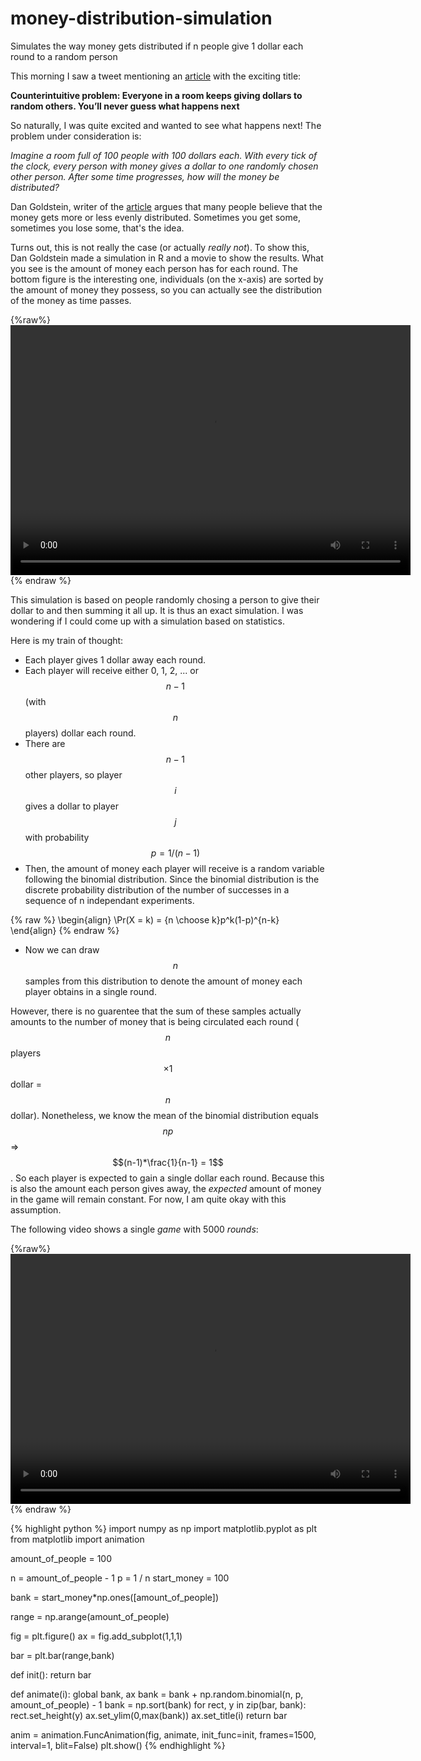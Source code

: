 # money-distribution-simulation
Simulates the way money gets distributed if n people give 1 dollar each round to a random person


This morning I saw a tweet mentioning an [article][1] with the exciting title:

**Counterintuitive problem: Everyone in a room keeps giving dollars to random others. You’ll never guess what happens next**

So naturally, I was quite excited and wanted to see what happens next! The problem under consideration is:

*Imagine a room full of 100 people with 100 dollars each. With every tick of the clock, every person with money gives a dollar to one randomly chosen other person. After some time progresses, how will the money be distributed?*

Dan Goldstein, writer of the [article][1] argues that many people believe that the money gets more or less evenly distributed. Sometimes you get some, sometimes you lose some, that's the idea.

Turns out, this is not really the case (or actually *really not*). To show this, Dan Goldstein made a simulation in R and a movie to show the results. What you see is the amount of money each person has for each round. The bottom figure is the interesting one, individuals (on the x-axis) are sorted by the amount of money they possess, so you can actually see the distribution of the money as time passes.

{%raw%}
<video width="640" height="400" controls preload> 
    <source src="http://www.decisionsciencenews.com/wp-content/uploads/2017/06/dollar_stacked2.mp4?_=1"></source> 
</video>
{% endraw %}

This simulation is based on people randomly chosing a person to give their dollar to and then summing it all up. It is thus an exact simulation. I was wondering if I could come up with a simulation based on statistics.

Here is my train of thought:

- Each player gives 1 dollar away each round.
- Each player will receive either 0, 1, 2, ... or $$n - 1$$ (with $$n$$ players) dollar each round.
- There are $$n - 1$$ other players, so player $$i$$ gives a dollar to player $$j$$ with probability $$p = 1/(n-1)$$
- Then, the amount of money each player will receive is a random variable following the binomial distribution. Since the binomial distribution is the discrete probability distribution of the number of successes in a sequence of n independant experiments.

{% raw %}
\begin{align}
	\Pr(X = k) = {n \choose k}p^k(1-p)^{n-k}
\end{align}
{% endraw %}

- Now we can draw $$n$$ samples from this distribution to denote the amount of money each player obtains in a single round.

However, there is no guarentee that the sum of these samples actually amounts to the number of money that is being circulated each round ($$n$$ players $$\times 1$$ dollar = $$n$$ dollar). 
Nonetheless, we know the mean of the binomial distribution equals $$np$$ => $$(n-1)*\frac{1}{n-1} = 1$$. So each player is expected to gain a single dollar each round. Because this is also the amount each person gives away, the *expected* amount of money in the game will remain constant. For now, I am quite okay with this assumption.

The following video shows a single *game* with 5000 *rounds*:

{%raw%}
<video width="640" height="400" controls preload> 
    <source src="/assets/videos/money.mp4"></source> 
</video>
{% endraw %}


{% highlight python %}
import numpy as np
import matplotlib.pyplot as plt
from matplotlib import animation

amount_of_people = 100

n = amount_of_people - 1
p = 1 / n
start_money = 100

bank = start_money*np.ones([amount_of_people])

range = np.arange(amount_of_people)

fig = plt.figure()
ax = fig.add_subplot(1,1,1)

bar = plt.bar(range,bank)

def init():
    return bar

def animate(i):
    global bank, ax
    bank = bank + np.random.binomial(n, p, amount_of_people) - 1
    bank = np.sort(bank)
    for rect, y in zip(bar, bank):
        rect.set_height(y)
    ax.set_ylim(0,max(bank))
    ax.set_title(i)
    return bar

anim = animation.FuncAnimation(fig, animate, init_func=init,
                               frames=1500, interval=1, blit=False)
plt.show()
{% endhighlight %}






[1]:http://www.decisionsciencenews.com/2017/06/19/counterintuitive-problem-everyone-room-keeps-giving-dollars-random-others-youll-never-guess-happens-next/
